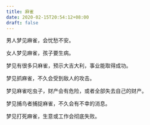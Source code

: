 ```yaml
---
title: 麻雀
date: 2020-02-15T20:54:12+08:00
draft: false
---
```


男人梦见麻雀，会忧愁不安。


女人梦见麻雀，孩子要生病。


梦见有很多只麻雀，预示大吉大利，事业能取得成功。


梦见抓麻雀，不久会受到敌人的攻击。


梦见麻雀吃虫子，财产会有危险，或者全部失去自己的财产。


梦见捕鸟者捕捉麻雀，不久会有不幸的消息。


梦见打死麻雀，生意或工作会彻底失败。
